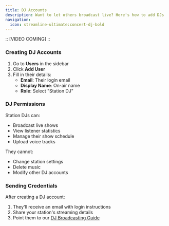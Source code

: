 ```yaml
---
title: DJ Accounts
description: Want to let others broadcast live? Here's how to add DJs
navigation:
  icon: streamline-ultimate:concert-dj-bold
---
```


::
[VIDEO COMING]
::

### Creating DJ Accounts

1. Go to **Users** in the sidebar
2. Click **Add User**
3. Fill in their details:
   - **Email**: Their login email
   - **Display Name**: On-air name
   - **Role**: Select "Station DJ"

### DJ Permissions

Station DJs can:
- Broadcast live shows
- View listener statistics
- Manage their show schedule
- Upload voice tracks

They cannot:
- Change station settings
- Delete music
- Modify other DJ accounts

### Sending Credentials

After creating a DJ account:
1. They'll receive an email with login instructions
2. Share your station's streaming details
3. Point them to our [DJ Broadcasting Guide](/broadcasting/dj-guide)